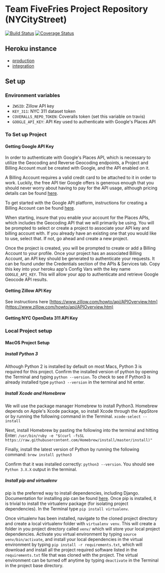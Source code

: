 # Team FiveFries Project Repository (NYCityStreet)

[![Build Status](https://travis-ci.com/gcivil-nyu-org/fall2019-cs-gy-6063-team-five_fries.svg?token=SEGpBz7LdWjrjw6AhUsE&branch=master)](https://travis-ci.com/gcivil-nyu-org/fall2019-cs-gy-6063-team-five_fries)
[![Coverage Status](https://coveralls.io/repos/github/gcivil-nyu-org/fall2019-cs-gy-6063-team-five_fries/badge.svg?branch=master&service=github)](https://coveralls.io/github/gcivil-nyu-org/fall2019-cs-gy-6063-team-five_fries?branch=master)

## Heroku instance
- [production](http://master-branch.herokuapp.com/)
- [integration](https://develop-branch.herokuapp.com)

## Set up
### Environment variables
- `ZWSID`: Zillow API key
- `KEY_311`: NYC 311 dataset token
- `COVERALLS_REPO_TOKEN`: Coveralls token (set this variable on travis)
- `GOOGLE_API_KEY`: API Key used to authenticate with Google's Places API


### To Set up Project

#### Getting Google API Key

In order to authenticate with Google's Places API, which is necessary to utilize the Geocoding and Reverse Geocoding endpoints, a Project and Billing Account must be created with Google, and the API enabled on it.

A Billing Account requires a valid credit card to be attached to it in order to work.  Luckily, the free API tier Google offers is generous enough that you should never worry about having to pay for the API usage, although pricing details can be found [here](https://cloud.google.com/maps-platform/pricing/).  

To get started with the Google API platform, instructions for creating a Billing Account can be found [here](https://developers.google.com/maps/gmp-get-started).

When starting, insure that you enable your account for the Places APIs, which includes the Geocoding API that we will primarily be using. You will be prompted to select or create a project to associate your API key and billing account with. If you already have an existing one that you would like to use, select that. If not, go ahead and create a new project.

Once the project is created, you will be prompted to create or add a Billing Account to your profile.  Once your project has an associated Billing Account, an API key should be generated to authenticate your requests. It can be found under the Credentials section of the APIs & Services tab. Copy this key into your heroku app's Config Vars with the key name `GOOGLE_API_KEY`.  This will allow your app to authenticate and retrieve Google Geocode API results.

#### Getting Zillow API Key

See instructions here [https://www.zillow.com/howto/api/APIOverview.htm](https://www.zillow.com/howto/api/APIOverview.htm)

#### Getting NYC OpenData 311 API Key


### Local Project setup

#### MacOS Project Setup

##### Install Python 3
Although Python 2 is installed by default on most Macs, Python 3 is required for this project. Confirm the installed version of python by opening the Terminal and typing `python --version`. To check to see if Python3 is already installed type `python3 --version` in the terminal and hit enter.  

##### Install Xcode and Homebrew
We will use the package manager Homebrew to install Python3. Homebrew depends on Apple's Xcode package, so install Xcode through the AppStore or by running the following command in the Terminal.
`xcode-select --install`

Next, install Homebrew by pasting the following into the terminal and hitting Enter:
`/usr/bin/ruby -e "$(curl -fsSL https://raw.githubusercontent.com/Homebrew/install/master/install)"`

Finally, install the latest version of Python by running the following command: `brew install python3`

Confirm that it was installed correctly: `python3 --version`. You should see `Python 3.X.X` output in the terminal.

##### Install pip and virtualenv

pip is the preferred way to install dependencies, including Django.  Documentation for installing pip can be found [here](https://pip.pypa.io/en/stable/installing/).  Once pip is installed, it is trivial to install the virtualenv package (for isolating project dependencies).  In the Terminal type `pip install virtualenv`.  

Once virtualenv has been installed, navigate to the cloned project directory and create a local virtualenv folder with `virtualenv venv`. This will create a folder in you project directory called `venv/` which will store your local project dependencies.  Activate you virtual environment by typing `source venv/bin/activate`, and install your local dependencies in the virtual environment by typing `pip install -r requirements.txt`, which will download and install all the project required software listed in the `requirements.txt` file that was cloned with the project. The virtual environment can be turned off anytime by typing `deactivate` in the Terminal in the project base directory.
